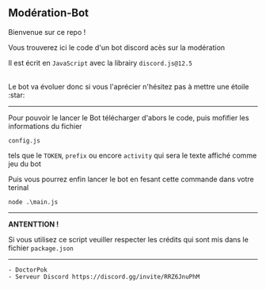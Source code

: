 ## Modération-Bot
Bienvenue sur ce repo !

Vous trouverez ici le code d'un bot discord acès sur la modération

Il est écrit en `JavaScript` avec la librairy `discord.js@12.5`

<br>
Le bot va évoluer donc si vous l'aprécier n'hésitez pas à mettre une étoile :star:
<hr>

Pour pouvoir le lancer le Bot télécharger d'abors le code, puis mofifier les informations du fichier
```
config.js
``` 
tels que le `TOKEN`, `prefix` ou encore `activity` qui sera le texte affiché comme jeu du bot

Puis vous pourrez enfin lancer le bot en fesant cette commande dans votre terinal 
```
node .\main.js
```
<hr>
<strong>ANTENTTION ! </strong>



Si vous utilisez ce script veuiller respecter les crédits qui sont mis dans le fichier `package.json`
<hr>

```Js
- DoctorPok
- Serveur Discord https://discord.gg/invite/RRZ6JnuPhM
```
